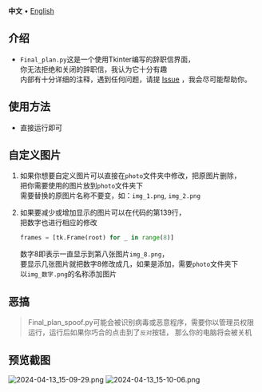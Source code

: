 <p align="left">
    <span>
        <b>中文</b>
    </span>
    <span> • </span>
    <a href="README_en.md">
        English
    </a>
</p>

## 介绍

* `Final_plan.py`这是一个使用Tkinter编写的辞职信界面，  
  你无法拒绝和关闭的辞职信，我认为它十分有趣  
  内部有十分详细的注释，遇到任何问题，请提 [Issue](https://github.com/hiroi-sora/Umi-OCR/issues) ，我会尽可能帮助你。

## 使用方法

* 直接运行即可

## 自定义图片

1. 如果你想要自定义图片可以直接在`photo`文件夹中修改，把原图片删除，  
   把你需要使用的图片放到`photo`文件夹下  
   需要替换的原图片名称不要变，如：`img_1.png`, `img_2.png`

2. 如果要减少或增加显示的图片可以在代码的第139行，  
   把数字也进行相应的修改
    ```python
    frames = [tk.Frame(root) for _ in range(8)]
    ```
   数字8即表示一直显示到第八张图片`img_8.png`，  
   要显示几张图片就把数字8修改成几，如果是添加，需要`photo`文件夹下  
   以`img_数字.png`的名称添加图片

## 恶搞

> Final_plan_spoof.py可能会被识别病毒或恶意程序，需要你以管理员权限运行，运行后如果你巧合的点击到了`反对`按钮，
> 那么你的电脑将会被关机

## 预览截图

![2024-04-13_15-09-29.png](https://s2.loli.net/2024/04/13/KIpZTdhrkbQGgjf.png)
![2024-04-13_15-10-06.png](https://s2.loli.net/2024/04/13/B5CzJNIp2OZrn8D.png)

